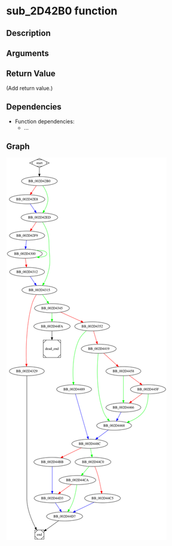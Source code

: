 # sub_2D42B0 function

## Description



## Arguments


## Return Value

(Add return value.)

## Dependencies

* Function dependencies:
  * ...

## Graph

![sub_2D42B0 Graph](../svg/sub_2D42B0.svg "sub_2D42B0 Graph")

